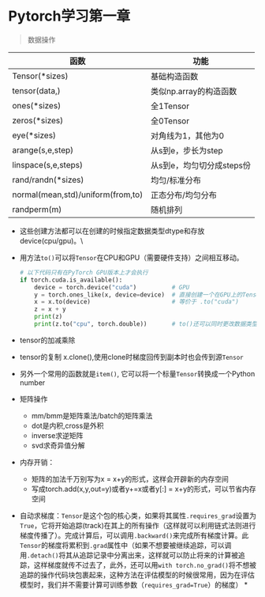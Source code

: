 # Pytorch学习第一章

> 数据操作

| 函数                              | 功能                      |
| --------------------------------- | ------------------------- |
| Tensor(*sizes)                    | 基础构造函数              |
| tensor(data,)                     | 类似np.array的构造函数    |
| ones(*sizes)                      | 全1Tensor                 |
| zeros(*sizes)                     | 全0Tensor                 |
| eye(*sizes)                       | 对角线为1，其他为0        |
| arange(s,e,step)                  | 从s到e，步长为step        |
| linspace(s,e,steps)               | 从s到e，均匀切分成steps份 |
| rand/randn(*sizes)                | 均匀/标准分布             |
| normal(mean,std)/uniform(from,to) | 正态分布/均匀分布         |
| randperm(m)                       | 随机排列                  |

* 这些创建方法都可以在创建的时候指定数据类型dtype和存放device(cpu/gpu)。\

* 用方法`to()`可以将`Tensor`在CPU和GPU（需要硬件支持）之间相互移动。

  ```python
  # 以下代码只有在PyTorch GPU版本上才会执行
  if torch.cuda.is_available():
      device = torch.device("cuda")          # GPU
      y = torch.ones_like(x, device=device)  # 直接创建一个在GPU上的Tensor
      x = x.to(device)                       # 等价于 .to("cuda")
      z = x + y
      print(z)
      print(z.to("cpu", torch.double))       # to()还可以同时更改数据类型
  ```

* tensor的加减乘除
* tensor的复制 x.clone(),使用clone时梯度回传到副本时也会传到源`Tensor`
* 另外一个常用的函数就是`item()`, 它可以将一个标量`Tensor`转换成一个Python number
* 矩阵操作
  * mm/bmm是矩阵乘法/batch的矩阵乘法
  * dot是内积,cross是外积
  * inverse求逆矩阵
  * svd求奇异值分解
* 内存开销：
  * 矩阵的加法千万别写为x = x+y的形式，这样会开辟新的内存空间
  * 写成torch.add(x,y,out=y)或者y+=x或者y[:] = x+y的形式，可以节省内存空间
* 自动求梯度：`Tensor`是这个包的核心类，如果将其属性`.requires_grad`设置为`True`，它将开始追踪(track)在其上的所有操作（这样就可以利用链式法则进行梯度传播了）。完成计算后，可以调用`.backward()`来完成所有梯度计算。此`Tensor`的梯度将累积到`.grad`属性中（如果不想要被继续追踪，可以调用`.detach()`将其从追踪记录中分离出来，这样就可以防止将来的计算被追踪，这样梯度就传不过去了，此外，还可以用`with torch.no_grad()`将不想被追踪的操作代码块包裹起来，这种方法在评估模型的时候很常用，因为在评估模型时，我们并不需要计算可训练参数（`requires_grad=True`）的梯度）
  * 